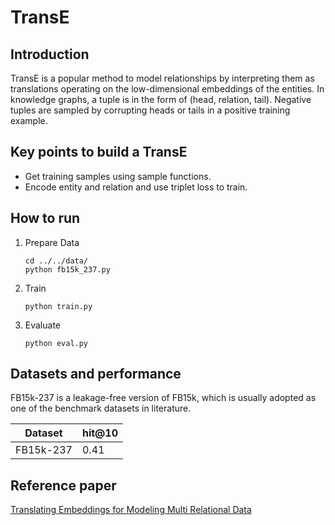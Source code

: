 # TransE
## Introduction
TransE is a popular method to model relationships by interpreting them as translations operating on the
low-dimensional embeddings of the entities. In knowledge graphs, a tuple is in the form of (head, relation, tail). Negative tuples are sampled by corrupting heads or tails in a positive training example.

## Key points to build a TransE
- Get training samples using sample functions.
- Encode entity and relation and use triplet loss to train.

## How to run
1. Prepare Data
    ```shell script
    cd ../../data/
    python fb15k_237.py
    ```

2. Train
    ```shell script
    python train.py
    ```

3. Evaluate
    ```shell script
    python eval.py
    ```

## Datasets and performance
FB15k-237 is a leakage-free version of FB15k, which is usually adopted as one of the benchmark datasets in literature.

| Dataset   | hit@10 |
| --------- | ------ |
| FB15k-237 | 0.41   |

## Reference paper
[Translating Embeddings for Modeling Multi Relational Data](https://papers.nips.cc/paper/5071-translating-embeddings-for-modeling-multi-relational-data.pdf)
